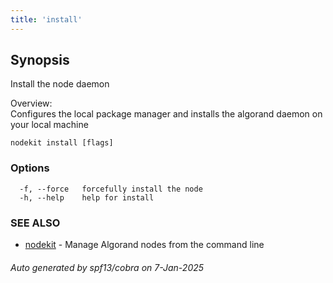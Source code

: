 ```yaml
---
title: 'install'
---
```


## Synopsis

Install the node daemon

Overview:  
Configures the local package manager and installs the algorand daemon on your local machine

```
nodekit install [flags]
```

### Options

```
  -f, --force   forcefully install the node
  -h, --help    help for install
```

### SEE ALSO

- [nodekit](/nodes/nodekit-reference/commands/nodekit) - Manage Algorand nodes from the command line

###### Auto generated by spf13/cobra on 7-Jan-2025
